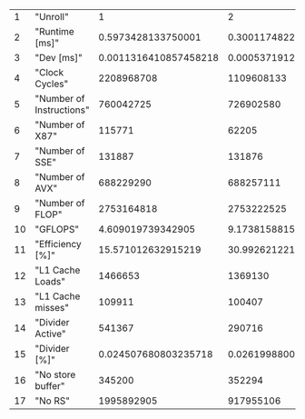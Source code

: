 |    |                          |                       |                       |                        |                       |                       |                       |                        |                        |                       |                        |                       |                       |
|----|--------------------------|-----------------------|-----------------------|------------------------|-----------------------|-----------------------|-----------------------|------------------------|------------------------|-----------------------|------------------------|-----------------------|-----------------------|
| 1  | "Unroll"                 | 1                     | 2                     | 3                      | 4                     | 5                     | 6                     | 7                      | 8                      | 9                     | 10                     | 12                    | 16                    |
| 2  | "Runtime [ms]"           | 0.5973428133750001    | 0.30011748225000007   | 0.20104414075000002    | 0.15134880450000002   | 0.142276985375        | 0.1397253028125       | 0.137286416375         | 0.13423559287499998    | 0.13594571968750002   | 0.135388754625         | 0.1367133890625       | 0.15592927575         |
| 3  | "Dev [ms]"               | 0.0011316410857458218 | 0.0005371912913377657 | 0.00029334758016103023 | 0.0002790916587859011 | 0.0002780509372722641 | 0.0002937145672490492 | 0.00023754857426973674 | 0.00019286194866410502 | 0.0002711138334087032 | 0.00027413265933993075 | 0.0002726380022832398 | 0.0003104914329990409 |
| 4  | "Clock Cycles"           | 2208968708            | 1109608133            | 742634652              | 558883289             | 525270707             | 515355973             | 506881800              | 495963657              | 501989102             | 499697817              | 504063995             | 576020870             |
| 5  | "Number of Instructions" | 760042725             | 726902580             | 748620363              | 800501488             | 844858946             | 857961690             | 890783172              | 919290929              | 930739406             | 943078060              | 964430296             | 1031937403            |
| 6  | "Number of X87"          | 115771                | 62205                 | 11429                  | 10803                 | 10596                 | 10662                 | 10558                  | 10481                  | 10545                 | 10445                  | 10660                 | 10846                 |
| 7  | "Number of SSE"          | 131887                | 131876                | 132110                 | 131849                | 132143                | 131875                | 132122                 | 131927                 | 131851                | 132154                 | 131849                | 132109                |
| 8  | "Number of AVX"          | 688229290             | 688257111             | 688339791              | 688380817             | 707915764             | 711760788             | 706380991              | 708836726              | 706642170             | 703881780              | 699975140             | 701259248             |
| 9  | "Number of FLOP"         | 2753164818            | 2753222525            | 2753502703             | 2753665920            | 2831805795            | 2847185689            | 2825666644             | 2835489312             | 2826711076            | 2815669719             | 2800043069            | 2805179947            |
| 10 | "GFLOPS"                 | 4.609019739342905     | 9.173815881563824     | 13.696010700575464     | 18.194170275061534    | 19.903470596711045    | 20.377022856201584    | 20.582274041458312     | 21.123230070882947     | 20.792939141429336    | 20.79692458061858      | 20.481118112871375    | 17.990078729651252    |
| 11 | "Efficiency [%]"         | 15.571012632915219    | 30.9926212214994      | 46.270306420863044     | 61.46679146980247     | 67.24145471861839     | 68.84129343311345     | 69.53470959952132      | 71.36226375298291      | 70.24641601834234     | 70.25988033992763      | 69.19296659753842     | 60.77729300557855     |
| 12 | "L1 Cache Loads"         | 1466653               | 1369130               | 121490565              | 189745558             | 250412547             | 279939340             | 324442769              | 341342721              | 365493447             | 368427492              | 381016481             | 411012154             |
| 13 | "L1 Cache misses"        | 109911                | 100407                | 93551                  | 92359                 | 94175                 | 95733                 | 94685                  | 93782                  | 94854                 | 94809                  | 95419                 | 98179                 |
| 14 | "Divider Active"         | 541367                | 290716                | 55691                  | 53183                 | 52032                 | 51171                 | 51062                  | 50824                  | 52151                 | 50886                  | 51663                 | 53196                 |
| 15 | "Divider [%]"            | 0.024507680803235718  | 0.02619988006162172   | 0.007499111420402721   | 0.009515940277112132  | 0.009905749417699776  | 0.009929253308566971  | 0.010073748948966012   | 0.01024752505202211    | 0.010388870952023177  | 0.010183354473209555   | 0.010249293842143993  | 0.009235082055273448  |
| 16 | "No store buffer"        | 345200                | 352294                | 332428                 | 599479                | 864662                | 1108626               | 1266086                | 1185321                | 2581963               | 9301426                | 41466497              | 134752636             |
| 17 | "No RS"                  | 1995892905            | 917955106             | 547182161              | 351614525             | 307018022             | 294066635             | 276678247              | 258121661              | 260755087             | 253732626              | 227545732             | 194917059             |
